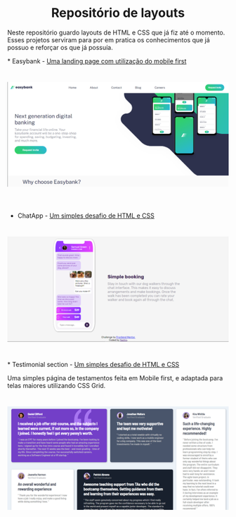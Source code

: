 <h1 align="center">Repositório de layouts</h1>
<p>Neste repositório guardo layouts de HTML e CSS que já fiz até o momento. Esses projetos serviram para por em pratica os conhecimentos que já possuo e reforçar os que já possuía.</p>
* Easybank - <a href="/easybank-landing-page">Uma landing page com utilização do mobile first</a>
<h1 align="center"><img src="/easybank-landing-page/desktop.png"></h1>
<br/>

* ChatApp - <a href="/chat-app-css">Um simples desafio de HTML e CSS</a>
<h1 align="center"><img src="/chat-app-css/desktop.png"></h1>
<br/>
* Testimonial section - <a href="/testimonials-section">Um simples desafio de HTML e CSS</a>
<p>Uma simples página de testamentos feita em Mobile first, e adaptada para telas maiores utilizando CSS Grid.</p>
<h1 align="center"><img src="/testimonials-section/desktop.png"></h1>